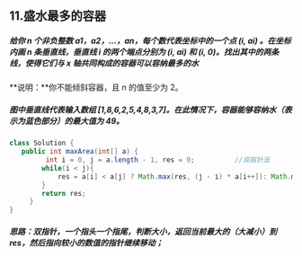 ## 11.盛水最多的容器

##### 给你 n 个非负整数 a1，a2，...，an，每个数代表坐标中的一个点 (i, ai) 。在坐标内画 n 条垂直线，垂直线 i 的两个端点分别为 (i, ai) 和 (i, 0)。找出其中的两条线，使得它们与 x 轴共同构成的容器可以容纳最多的水

**说明：**你不能倾斜容器，且 *n* 的值至少为 2。

##### 图中垂直线代表输入数组 [1,8,6,2,5,4,8,3,7]。在此情况下，容器能够容纳水（表示为蓝色部分）的最大值为 49。

```java
class Solution {
   public int maxArea(int[] a) {
		 int i = 0, j = a.length - 1, res = 0;			//双指针法
        while(i < j){
            res = a[i] < a[j] ? Math.max(res, (j - i) * a[i++]): Math.max(res, (j - i) * a[j--]); 
        }
        return res;
	 }
}
```

##### 思路：双指针，一个指头一个指尾，判断大小，返回当前最大的（大减小）到res，然后指向较小的数值的指针继续移动；

